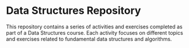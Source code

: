 # Data Structures Repository

This repository contains a series of activities and exercises completed as part of a Data Structures course. Each activity focuses on different topics and exercises related to fundamental data structures and algorithms.